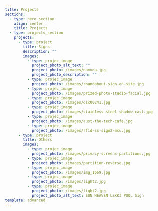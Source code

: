 ```yaml
---
title: Projects
sections:
  - type: hero_section
    align: center
    title: Projects
  - type: projects_section
    projects:
      - type: project
        title: Signs
        description: ""
        images:
          - type: projec_image
            project_photo_alt_text: ""
            project_photo: /images/namuda.jpg
            project_photo_description: ""
          - type: projec_image
            project_photo: /images/roundabout-sign-on-site.jpg
          - type: projec_image
            project_photo: /images/prized-photo-studio-facial.jpg
          - type: projec_image
            project_photo: /images/dsc00241.jpg
          - type: projec_image
            project_photo: /images/stainless-steel-shadow-cast.jpg
          - type: projec_image
            project_photo: /images/aust-the-tech-cafe.jpg
          - type: projec_image
            project_photo: /images/rfid-ss-sign2-mcu.jpg
      - type: project
        title: Others
        images:
          - type: projec_image
            project_photo: /images/privacy-screens-partitions.jpg
          - type: projec_image
            project_photo: /images/partition-reverse.jpg
          - type: projec_image
            project_photo: /images/img_1669.jpg
          - type: projec_image
            project_photo: /images/light2.jpg
          - type: projec_image
            project_photo: /images/light2.jpg
            project_photo_alt_text: SUN HEAVEN LEKKI POOL Sign
template: advanced
---
```

